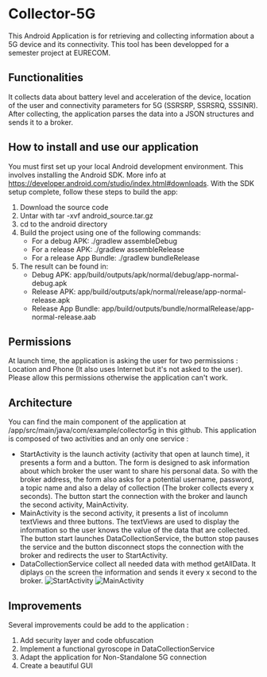 # Collector-5G
This Android Application is for retrieving and collecting information about a 5G device and its connectivity.
This tool has been developped for a semester project at EURECOM.
## Functionalities
It collects data about battery level and acceleration of the device, location of the user and connectivity parameters for 5G (SSRSRP, SSRSRQ, SSSINR). After collecting, the application parses the data into a JSON structures and sends it to a broker.
## How to install and use our application
You must first set up your local Android development environment. This involves installing the Android SDK.
More info at https://developer.android.com/studio/index.html#downloads.
With the SDK setup complete, follow these steps to build the app:
1. Download the source code
2. Untar with tar -xvf android_source.tar.gz
3. cd to the android directory
4. Build the project using one of the following commands:
    - For a debug APK: ./gradlew assembleDebug
    - For a release APK: ./gradlew assembleRelease
    - For a release App Bundle: ./gradlew bundleRelease
5. The result can be found in:
    - Debug APK: app/build/outputs/apk/normal/debug/app-normal-debug.apk
    - Release APK: app/build/outputs/apk/normal/release/app-normal-release.apk
    - Release App Bundle: app/build/outputs/bundle/normalRelease/app-normal-release.aab
## Permissions
At launch time, the application is asking the user for two permissions : Location and Phone (It also uses Internet but it's not asked to the user). Please allow this permissions otherwise the application can't work. 
## Architecture
You can find the main component of the application at /app/src/main/java/com/example/collector5g in this github.
This application is composed of two activities and an only one service :
- StartActivity is the launch activity (activity that open at launch time), it presents a form and a button. The form is designed to ask information about which broker the user want to share his personal data. So with the broker address, the form also asks for a potential username, password, a topic name and also a delay of collection (The broker collects every x seconds). The button start the connection with the broker and launch the second activity, MainActivity.
- MainActivity is the second activity, it presents a list of incolumn textViews and three buttons. The textViews are used to display the information so the user knows the value of the data that are collected. The button start launches DataCollectionService, the button stop pauses the service and the button disconnect stops the connection with the broker and redirects the user to StartActivity.
- DataCollectionService collect all needed data with method getAllData. It diplays on the screen the information and sends it every x second to the broker.
![StartActivity](https://user-images.githubusercontent.com/57664921/154371073-c47df023-74a8-4d37-b31e-097996bbc763.png)
![MainActivity](https://user-images.githubusercontent.com/57664921/154371088-8ca6d96e-b674-421c-b90b-782a557bd214.png)
## Improvements
Several improvements could be add to the application :
1. Add security layer and code obfuscation
2. Implement a functional gyroscope in DataCollectionService
3. Adapt the application for Non-Standalone 5G connection
4. Create a beautiful GUI
